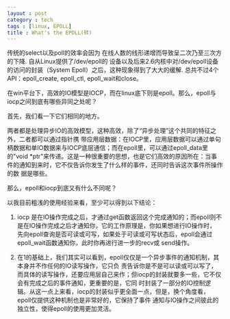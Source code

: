 ```yaml
---
layout : post
category : tech
tags : [linux, EPOLL]
title : What's the EPOLL(转)
---
```


传统的select以及poll的效率会因为 在线人数的线形递增而导致呈二次乃至三次方的下降.
自从Linux提供了/dev/epoll的 设备以及后来2.6内核中对/dev/epoll设备的访问的封装（System Epoll）之后，这种现象得到了大大的缓解.
总共不过4个 API：epoll_create, epoll_ctl, epoll_wait和close。

在win平台下，高效的IO模型是IOCP，而在linux底下则是epoll。那么，epoll与iocp之间到底有哪些异同之处呢？

首先，我们看一下它们相同的地方。

两者都是处理异步IO的高效模型，这种高效，除了“异步处理”这个共同的特征之外，二者都可以通过指针携 带应用层数据：在IOCP里，应用层数据可以通过单句柄数据和单IO数据来与IOCP底层通信；而在epoll里，可以通过epoll_data里 的"void *ptr"来传递。这是一种很重要的思想，也是它们高效的原因所在：当事件的通知到来时，它不仅告诉你发生了什么样的事件，还同时告诉这次事件所操作的数 据是哪些。

那么，epoll和iocp到底又有什么不同呢？

以我目前粗浅的使用经验来看，至少可以得到以下结论：

1. iocp 是在IO操作完成之后，才通过get函数返回这个完成通知的；而epoll则不是在IO操作完成之后才通知你，它的工作原理是，你如果想进行IO操作时， 先向epoll查询是否可读或可写，如果处于可读或可写状态后，epoll会通过epoll_wait函数通知你，此时你再进行进一步的recv或 send操作。

2. 在1的基础上，我们其实可以看到，epoll仅仅是一个异步事件的通知机制，其本身并不作任何的IO读写操作，它只负 责告诉你是不是可以读或可以写了，而具体的读写操作，还要应用层自己来作；但iocp的封装就要多一些，它不仅会有完成之后的事件通知，更重要的是，它同 时封装了一部分的IO控制逻辑。从这一点上来看，iocp的封装似乎更全面一点，但是，换个角度看，epoll仅提供这种机制也是非常好的，它保持了事件 通知与IO操作之间彼此的独立性，使得epoll的使用更加灵活。